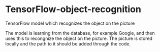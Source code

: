 # TensorFlow-object-recognition
TensorFlow model which recognizes the object on the picture

The model is learning from the database, for example Google, and then uses this to recongnize the object on the picture.
The picture is stored locally and the path to it should be added through the code.
